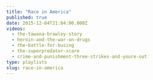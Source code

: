 ```yaml
---
title: "Race in America"
published: true
date: 2015-12-04T21:04:00.000Z
videos:
  - the-tawana-brawley-story
  - heroin-and-the-war-on-drugs
  - the-battle-for-busing
  - the-superpredator-scare
  - crime-and-punishment-three-strikes-and-youre-out
type: playlists
slug: race-in-america
---
```

